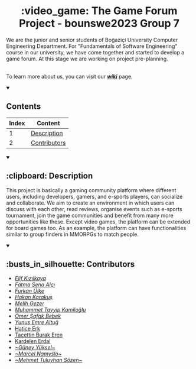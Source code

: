 <h1 align="center"> :video_game: The Game Forum Project - bounswe2023 Group 7</h1>
We are the junior and senior students of Boğaziçi University Computer Engineering Department. For "Fundamentals of Software Engineering" course in our university, we have come together and started to develop a game forum. At this stage we are working on project pre-planning.

<br>To learn more about us, you can visit our [***wiki***](https://github.com/bounswe/bounswe2023group7/wiki) page.
<details open><summary><h2>Contents</h2></summary>

|Index | Content              | 
|-     | -                    | 
|   1  | [Description](https://github.com/bounswe/bounswe2023group7#-clipboard-description-)          |
|   2  | [Contributors](https://github.com/bounswe/bounswe2023group7#-busts_in_silhouette-contributors-)        |

</details>
<details open><summary><h2> :clipboard: Description </h2></summary>

This project is basically a gaming community platform where different users, including developers, gamers, and e-sports players, can socialize and collaborate. We aim to create an environment in which users can discuss with each other, read reviews, organise events such as e-sports tournament, join the game communities and benefit from many more opportunities like these. Except video games, the platform can be extended for board games too. As an example, the platform can have functionalities similar to group finders in MMORPGs to match people. 
</details><details open><summary><h2> :busts_in_silhouette: Contributors </h2></summary>

- [*Elif Kızılkaya*](https://github.com/elifkizilky)
- [*Fatma Sena Alçı*](https://github.com/senaal)
- [*Furkan Ülke*](https://github.com/frknlke)
- [*Hakan Karakuş*](https://github.com/Hakkush-07)
- [*Melih Gezer*](https://github.com/melihgezerr)
- [*Muhammet Tayyip Kamiloğlu*](https://github.com/mtkamiloglu)
- [*Ömer Şafak Bebek*](https://github.com/omersafakbebek)
- [*Yunus Emre Altuğ*](https://github.com/yunusemrealtug)
- [Hatice Erk](https://github.com/haticerk)
- [Tacettin Burak Eren](https://github.com/tacettinburakeren)
- [Kardelen Erdal](https://github.com/kardelenerdal)
- [*~Güney Yüksel~*](https://github.com/SouthAscend)
- [*~Marcel Namyslo~*](https://github.com/Mercyrion)
- [*~Mehmet Tuluyhan Sözen~*](https://github.com/tuluyhansozen)

</details>
